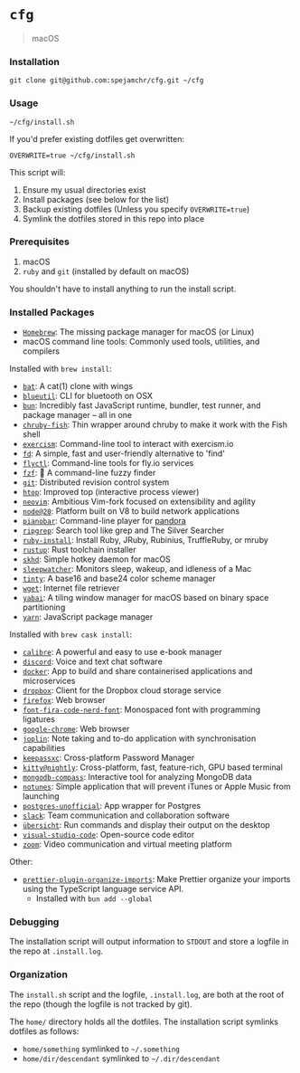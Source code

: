 # `cfg`

> macOS

### Installation

```shell
git clone git@github.com:spejamchr/cfg.git ~/cfg
```

### Usage

```shell
~/cfg/install.sh
```

If you'd prefer existing dotfiles get overwritten:

```shell
OVERWRITE=true ~/cfg/install.sh
```

This script will:

1. Ensure my usual directories exist
2. Install packages (see below for the list)
3. Backup existing dotfiles (Unless you specify `OVERWRITE=true`)
4. Symlink the dotfiles stored in this repo into place

### Prerequisites

1. macOS
2. `ruby` and `git` (installed by default on macOS)

You shouldn't have to install anything to run the install script.

### Installed Packages

- [`Homebrew`](https://brew.sh/): The missing package manager for macOS (or Linux)
- macOS command line tools: Commonly used tools, utilities, and compilers

Installed with `brew install`:

- [`bat`](https://github.com/sharkdp/bat): A cat(1) clone with wings
- [`blueutil`](https://github.com/toy/blueutil): CLI for bluetooth on OSX
- [`bun`](https://github.com/oven-sh/bun): Incredibly fast JavaScript runtime, bundler, test runner, and package manager – all in one
- [`chruby-fish`](https://github.com/JeanMertz/chruby-fish): Thin wrapper around chruby to make it work with the Fish shell
- [`exercism`](https://exercism.io/cli/): Command-line tool to interact with exercism.io
- [`fd`](https://github.com/sharkdp/fd): A simple, fast and user-friendly alternative to 'find'
- [`flyctl`](https://fly.io/): Command-line tools for fly.io services
- [`fzf`](https://github.com/junegunn/fzf): 🌸 A command-line fuzzy finder
- [`git`](https://git-scm.com/): Distributed revision control system
- [`htop`](https://hisham.hm/htop/): Improved top (interactive process viewer)
- [`neovim`](https://neovim.io/): Ambitious Vim-fork focused on extensibility and agility
- [`node@20`](https://nodejs.org/): Platform built on V8 to build network applications
- [`pianobar`](https://github.com/PromyLOPh/pianobar/): Command-line player for [pandora](https://pandora.com)
- [`ripgrep`](https://github.com/BurntSushi/ripgrep): Search tool like grep and The Silver Searcher
- [`ruby-install`](https://github.com/postmodern/ruby-install): Install Ruby, JRuby, Rubinius, TruffleRuby, or mruby
- [`rustup`](https://github.com/rust-lang/rustup): Rust toolchain installer
- [`skhd`](https://github.com/koekeishiya/skhd): Simple hotkey daemon for macOS
- [`sleepwatcher`](https://www.bernhard-baehr.de/): Monitors sleep, wakeup, and idleness of a Mac
- [`tinty`](https://github.com/tinted-theming/tinty): A base16 and base24 color scheme manager
- [`wget`](https://www.gnu.org/software/wget/): Internet file retriever
- [`yabai`](https://github.com/koekeishiya/yabai): A tiling window manager for macOS based on binary space partitioning
- [`yarn`](https://yarnpkg.com/lang/en/): JavaScript package manager

Installed with `brew cask install`:

- [`calibre`](https://calibre-ebook.com/): A powerful and easy to use e-book manager
- [`discord`](https://discord.com/): Voice and text chat software
- [`docker`](https://www.docker.com/products/docker-desktop): App to build and share containerised applications and microservices
- [`dropbox`](https://www.dropbox.com/): Client for the Dropbox cloud storage service
- [`firefox`](https://www.mozilla.org/firefox/): Web browser
- [`font-fira-code-nerd-font`](https://github.com/ryanoasis/nerd-fonts/tree/master/patched-fonts/FiraCode): Monospaced font with programming ligatures
- [`google-chrome`](https://www.google.com/chrome/): Web browser
- [`joplin`](https://joplinapp.org/): Note taking and to-do application with synchronisation capabilities
- [`keepassxc`](https://keepassxc.org/): Cross-platform Password Manager
- [`kitty@nightly`](https://github.com/kovidgoyal/kitty): Cross-platform, fast, feature-rich, GPU based terminal
- [`mongodb-compass`](https://www.mongodb.com/products/compass): Interactive tool for analyzing MongoDB data
- [`notunes`](https://github.com/tombonez/noTunes): Simple application that will prevent iTunes or Apple Music from launching
- [`postgres-unofficial`](https://postgresapp.com/): App wrapper for Postgres
- [`slack`](https://slack.com/): Team communication and collaboration software
- [`übersicht`](http://tracesof.net/uebersicht/): Run commands and display their output on the desktop
- [`visual-studio-code`](https://code.visualstudio.com/): Open-source code editor
- [`zoom`](https://www.zoom.us/): Video communication and virtual meeting platform

Other:

- [`prettier-plugin-organize-imports`](https://github.com/simonhaenisch/prettier-plugin-organize-imports): Make Prettier organize your imports using the TypeScript language service API.
  - Installed with `bun add --global`

### Debugging

The installation script will output information to `STDOUT` and store a logfile in the repo at `.install.log`.

### Organization

The `install.sh` script and the logfile, `.install.log`, are both at the root of the repo (though the logfile is not tracked by git).

The `home/` directory holds all the dotfiles. The installation script symlinks dotfiles as follows:

- `home/something` symlinked to `~/.something`
- `home/dir/descendant` symlinked to `~/.dir/descendant`
